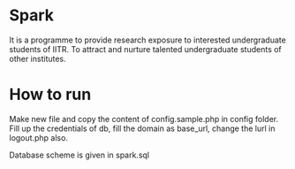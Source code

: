 # Spark

It is a programme to provide research exposure to interested undergraduate students of IITR. To attract and nurture talented undergraduate students of other institutes. 

# How to run

Make new file and copy the content of config.sample.php in config folder. Fill up the credentials of db, fill the domain as base_url, change the lurl in logout.php also.

Database scheme is given in spark.sql 

